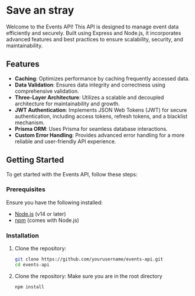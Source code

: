 # Save an stray

Welcome to the Events API! This API is designed to manage event data efficiently and securely. Built using Express and Node.js, it incorporates advanced features and best practices to ensure scalability, security, and maintainability.

## Features

- **Caching**: Optimizes performance by caching frequently accessed data.
- **Data Validation**: Ensures data integrity and correctness using comprehensive validation.
- **Three-Layer Architecture**: Utilizes a scalable and decoupled architecture for maintainability and growth.
- **JWT Authentication**: Implements JSON Web Tokens (JWT) for secure authentication, including access tokens, refresh tokens, and a blacklist mechanism.
- **Prisma ORM**: Uses Prisma for seamless database interactions.
- **Custom Error Handling**: Provides advanced error handling for a more reliable and user-friendly API experience.

## Getting Started

To get started with the Events API, follow these steps:

### Prerequisites

Ensure you have the following installed:
- [Node.js](https://nodejs.org/) (v14 or later)
- [npm](https://www.npmjs.com/) (comes with Node.js)

### Installation

1. Clone the repository:

   ```bash
   git clone https://github.com/yourusername/events-api.git
   cd events-api

2. Clone the repository:
Make sure you are in the root directory
   ```bash
   npm install
